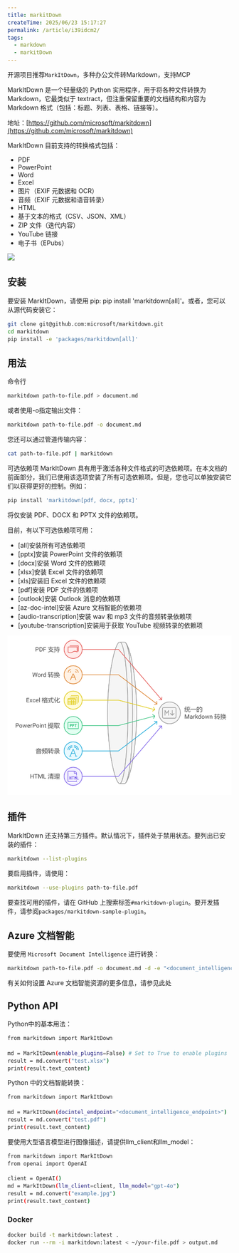 ```yaml
---
title: markitDown
createTime: 2025/06/23 15:17:27
permalink: /article/i39idcm2/
tags:
  - markdown
  - markitDown
---
```


开源项目推荐`MarkItDown`，多种办公文件转Markdown，支持MCP

MarkItDown 是一个轻量级的 Python 实用程序，用于将各种文件转换为 Markdown，它最类似于 textract，但注重保留重要的文档结构和内容为 Markdown 格式（包括：标题、列表、表格、链接等）。

地址：[https://github.com/microsoft/markitdown](https://github.com/microsoft/markitdown)

MarkItDown 目前支持的转换格式包括：

- PDF
- PowerPoint
- Word
- Excel
- 图片（EXIF 元数据和 OCR）
- 音频（EXIF 元数据和语音转录）
- HTML
- 基于文本的格式（CSV、JSON、XML）
- ZIP 文件（迭代内容）
- YouTube 链接
- 电子书（EPubs）

![](https://files.mdnice.com/user/114231/333f4e21-f4b4-480d-9da9-96d1a38e7075.png)

## 安装

要安装 MarkItDown，请使用 pip: pip install 'markitdown[all]'。或者，您可以从源代码安装它：

```bash
git clone git@github.com:microsoft/markitdown.git
cd markitdown
pip install -e 'packages/markitdown[all]'
```

## 用法
命令行

```bash
markitdown path-to-file.pdf > document.md
```

或者使用-o指定输出文件：

```bash
markitdown path-to-file.pdf -o document.md
```

您还可以通过管道传输内容：

```bash
cat path-to-file.pdf | markitdown
```

可选依赖项
MarkItDown 具有用于激活各种文件格式的可选依赖项。在本文档的前面部分，我们已使用该选项安装了所有可选依赖项。但是，您也可以单独安装它们以获得更好的控制。例如：

```bash
pip install 'markitdown[pdf, docx, pptx]'
```

将仅安装 PDF、DOCX 和 PPTX 文件的依赖项。

目前，有以下可选依赖项可用：

- [all]安装所有可选依赖项
- [pptx]安装 PowerPoint 文件的依赖项
- [docx]安装 Word 文件的依赖项
- [xlsx]安装 Excel 文件的依赖项
- [xls]安装旧 Excel 文件的依赖项
- [pdf]安装 PDF 文件的依赖项
- [outlook]安装 Outlook 消息的依赖项
- [az-doc-intel]安装 Azure 文档智能的依赖项
- [audio-transcription]安装 wav 和 mp3 文件的音频转录依赖项
- [youtube-transcription]安装用于获取 YouTube 视频转录的依赖项


![alt text](image.png)

## 插件

MarkItDown 还支持第三方插件。默认情况下，插件处于禁用状态。要列出已安装的插件：

```bash
markitdown --list-plugins
```

要启用插件，请使用：

```bash
markitdown --use-plugins path-to-file.pdf
```

要查找可用的插件，请在 GitHub 上搜索标签`#markitdown-plugin`。要开发插件，请参阅`packages/markitdown-sample-plugin`。

## Azure 文档智能
要使用 `Microsoft Document Intelligence` 进行转换：

```bash
markitdown path-to-file.pdf -o document.md -d -e "<document_intelligence_endpoint>"
```

有关如何设置 Azure 文档智能资源的更多信息，请参见此处

## Python API
Python中的基本用法：

```bash
from markitdown import MarkItDown

md = MarkItDown(enable_plugins=False) # Set to True to enable plugins
result = md.convert("test.xlsx")
print(result.text_content)
```

Python 中的文档智能转换：

```bash
from markitdown import MarkItDown

md = MarkItDown(docintel_endpoint="<document_intelligence_endpoint>")
result = md.convert("test.pdf")
print(result.text_content)
```

要使用大型语言模型进行图像描述，请提供llm_client和llm_model：

```bash
from markitdown import MarkItDown
from openai import OpenAI

client = OpenAI()
md = MarkItDown(llm_client=client, llm_model="gpt-4o")
result = md.convert("example.jpg")
print(result.text_content)
```

### Docker

```bash
docker build -t markitdown:latest .
docker run --rm -i markitdown:latest < ~/your-file.pdf > output.md

```
